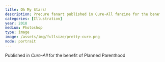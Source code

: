 ```yaml
---
title: Oh My Stars!
description: Precure fanart published in Cure-All fanzine for the benefit of Planned Parenthood, 2018. Illustration in Photoshop.
categories: [Illustration]
year: 2018
medium: Photoshop
type: image
image: /assets/img/fullsize/pretty-cure.png
mode: portrait
---
```


Published in *Cure-All* for the benefit of Planned Parenthood